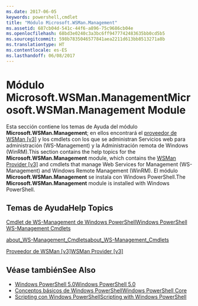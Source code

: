 ```yaml
---
ms.date: 2017-06-05
keywords: powershell,cmdlet
title: "Módulo Microsoft.WSMan.Management"
ms.assetid: 687cb04d-541c-44f6-a896-75c9686cb04e
ms.openlocfilehash: 68bd3e0240c3a3bc6ff9477742483635bb0cd5b5
ms.sourcegitcommit: 598b7835046577841aea2211d613bb8513271a8b
ms.translationtype: HT
ms.contentlocale: es-ES
ms.lasthandoff: 06/08/2017
---
```

# <a name="microsoftwsmanmanagement-module"></a><span data-ttu-id="5985a-103">Módulo Microsoft.WSMan.Management</span><span class="sxs-lookup"><span data-stu-id="5985a-103">Microsoft.WSMan.Management Module</span></span>
<span data-ttu-id="5985a-104">Esta sección contiene los temas de Ayuda del módulo **Microsoft.WSMan.Management**; en ellos encontrará el [proveedor de WSMan [v3]](https://technet.microsoft.com/en-us/library/4c3d8d36-4f7a-4211-996f-64110e4b2eb7) y los cmdlets con los que se administran Servicios web para administración (WS-Management) y la Administración remota de Windows (WinRM).</span><span class="sxs-lookup"><span data-stu-id="5985a-104">This section contains the help topics for the **Microsoft.WSMan.Management** module, which contains the [WSMan Provider [v3]](https://technet.microsoft.com/en-us/library/4c3d8d36-4f7a-4211-996f-64110e4b2eb7) and cmdlets that manage Web Services for Management (WS-Management) and Windows Remote Management (WinRM).</span></span> <span data-ttu-id="5985a-105">El módulo **Microsoft.WSMan.Management** se instala con Windows PowerShell.</span><span class="sxs-lookup"><span data-stu-id="5985a-105">The **Microsoft.WSMan.Management** module is installed with Windows PowerShell.</span></span>

## <a name="help-topics"></a><span data-ttu-id="5985a-106">Temas de Ayuda</span><span class="sxs-lookup"><span data-stu-id="5985a-106">Help Topics</span></span>
[<span data-ttu-id="5985a-107">Cmdlet de WS-Management de Windows PowerShell</span><span class="sxs-lookup"><span data-stu-id="5985a-107">Windows PowerShell WS-Management Cmdlets</span></span>](http://go.microsoft.com/fwlink/?LinkID=245863)

[<span data-ttu-id="5985a-108">about_WS-Management_Cmdlets</span><span class="sxs-lookup"><span data-stu-id="5985a-108">about_WS-Management_Cmdlets</span></span>](https://technet.microsoft.com/en-us/library/6ed3370a-ea10-45a5-9493-696aeace27ed)

[<span data-ttu-id="5985a-109">Proveedor de WSMan [v3]</span><span class="sxs-lookup"><span data-stu-id="5985a-109">WSMan Provider [v3]</span></span>](https://technet.microsoft.com/en-us/library/4c3d8d36-4f7a-4211-996f-64110e4b2eb7)

## <a name="see-also"></a><span data-ttu-id="5985a-110">Véase también</span><span class="sxs-lookup"><span data-stu-id="5985a-110">See Also</span></span>
- [<span data-ttu-id="5985a-111">Windows PowerShell 5.0</span><span class="sxs-lookup"><span data-stu-id="5985a-111">Windows PowerShell 5.0</span></span>](Windows-PowerShell-5.0.md)
- [<span data-ttu-id="5985a-112">Conceptos básicos de Windows PowerShell</span><span class="sxs-lookup"><span data-stu-id="5985a-112">Windows PowerShell Core</span></span>](https://technet.microsoft.com/en-us/library/4b75f1e4-f327-48f3-92ab-bf5435094d41)
- [<span data-ttu-id="5985a-113">Scripting con Windows PowerShell</span><span class="sxs-lookup"><span data-stu-id="5985a-113">Scripting with Windows PowerShell</span></span>](../../getting-started/fundamental/Scripting-with-Windows-PowerShell.md)

